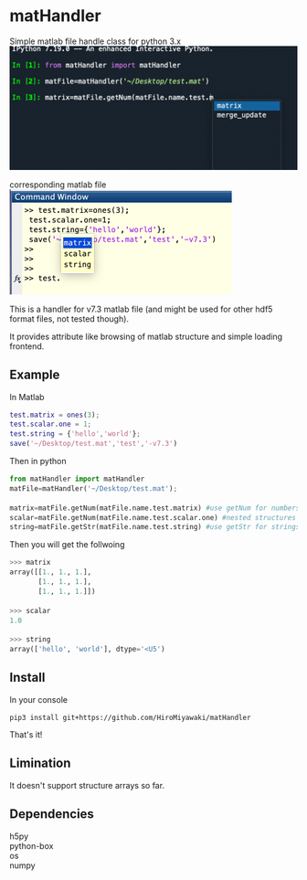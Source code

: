 # matHandler
Simple matlab file handle class for python 3.x
<img src="example.png" alt="example" width="509" />

corresponding matlab file  
<img src="matlab.png" alt="matlab" width="389" />



This is a handler for v7.3 matlab file (and might be used for other hdf5 format files, not tested though).

It provides attribute like browsing of matlab structure and simple loading frontend.

## Example

In Matlab

```matlab
test.matrix = ones(3);
test.scalar.one = 1;
test.string = {'hello','world'};
save('~/Desktop/test.mat','test','-v7.3')
```

Then in python

``` python
from matHandler import matHandler
matFile=matHandler('~/Desktop/test.mat');

matrix=matFile.getNum(matFile.name.test.matrix) #use getNum for numbers
scalar=matFile.getNum(matFile.name.test.scalar.one) #nested structures are OK as well
string=matFile.getStr(matFile.name.test.string) #use getStr for strings
```

Then you will get the follwoing

```python
>>> matrix
array([[1., 1., 1.],
       [1., 1., 1.],
       [1., 1., 1.]])

>>> scalar
1.0

>>> string
array(['hello', 'world'], dtype='<U5')
```

## Install
In your console
```
pip3 install git+https://github.com/HiroMiyawaki/matHandler
```
That's it!

## Limination

It doesn't support structure arrays so far.



## Dependencies

h5py  
python-box  
os  
numpy  





